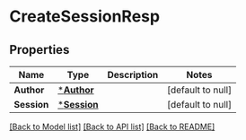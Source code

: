 # CreateSessionResp

## Properties
Name | Type | Description | Notes
------------ | ------------- | ------------- | -------------
**Author** | [***Author**](Author.md) |  | [default to null]
**Session** | [***Session**](Session.md) |  | [default to null]

[[Back to Model list]](../README.md#documentation-for-models) [[Back to API list]](../README.md#documentation-for-api-endpoints) [[Back to README]](../README.md)

